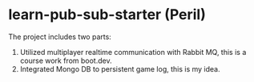 # learn-pub-sub-starter (Peril)

The project includes two parts:
1. Utilized multiplayer realtime communication with Rabbit MQ, this is a course work from boot.dev.
2. Integrated Mongo DB to persistent game log, this is my idea.

